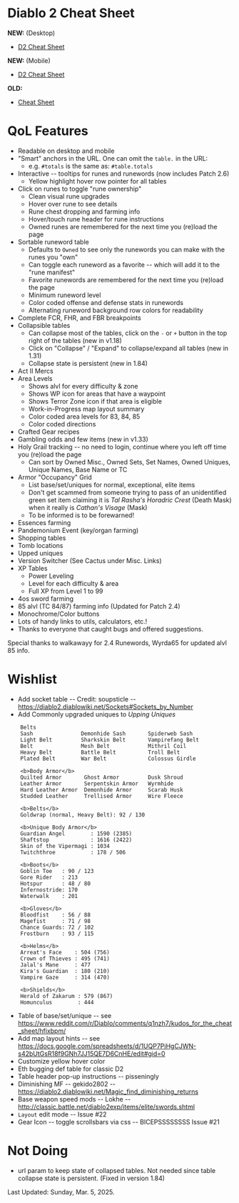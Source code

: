 # Diablo 2 Cheat Sheet

**NEW:** (Desktop)
* [D2 Cheat Sheet](https://michaelangel007.github.io/d2_cheat_sheet/)

**NEW:** (Mobile)
* [D2 Cheat Sheet](https://michaelangel007.github.io/d2_cheat_sheet/mobile.html)

**OLD:**
* [Cheat Sheet](https://htmlpreview.github.io/?https://github.com/Michaelangel007/d2_cheat_sheet/blob/master/index.html)

# QoL Features

 * Readable on desktop and mobile
 * "Smart" anchors in the URL.  One can omit the `table.` in the URL:
   * e.g. `#totals` is the same as: `#table.totals`
 * Interactive -- tooltips for runes and runewords (now includes Patch 2.6)
   * Yellow highlight hover row pointer for all tables
 * Click on runes to toggle "rune ownership"
   * Clean visual rune upgrades
   * Hover over rune to see details
   * Rune chest dropping and farming info
   * Hover/touch rune header for rune instructions
   * Owned runes are remembered for the next time you (re)load the page
 * Sortable runeword table
   * Defaults to `Owned` to see only the runewords you can make with the runes you "own"
   * Can toggle each runeword as a favorite -- which will add it to the "rune manifest"
   * Favorite runewords are remembered for the next time you (re)load the page
   * Minimum runeword level
   * Color coded offense and defense stats in runewords
   * Alternating runeword background row colors for readability
 * Complete FCR, FHR, and FBR breakpoints
 * Collapsible tables
    * Can collapse most of the tables, click on the `-` or `+` button in the top right of the tables (new in v1.18)
    * Click on "Collapse" / "Expand" to collapse/expand all tables (new in 1.31)
    * Collapse state is persistent (new in 1.84)
 * Act II Mercs
 * Area Levels
   * Shows alvl for every difficulty & zone
   * Shows WP icon for areas that have a waypoint
   * Shows Terror Zone icon if that area is eligible
   * Work-in-Progress map layout summary
   * Color coded area levels for 83, 84, 85
   * Color coded directions
 * Crafted Gear recipes
 * Gambling odds and few items (new in v1.33)
 * Holy Grail tracking -- no need to login, continue where you left off time you (re)load the page
   * Can sort by Owned Misc., Owned Sets, Set Names, Owned Uniques, Unique Names, Base Name or TC
 * Armor "Occupancy" Grid
   * List base/set/uniques for normal, exceptional, elite items
   * Don't get scammed from someone trying to pass of an unidentified green set item claiming it is _Tal Rasha's Horadric Crest_ (Death Mask) when it really is _Cathan's Visage_ (Mask)
   * To be informed is to be forewarned!
 * Essences farming
 * Pandemonium Event (key/organ farming)
 * Shopping tables
 * Tomb locations
 * Upped uniques
 * Version Switcher (See Cactus under Misc. Links)
 * XP Tables
    * Power Leveling
    * Level for each difficulty & area
    * Full XP from Level 1 to 99
 * 4os sword farming
 * 85 alvl (TC 84/87) farming info  (Updated for Patch 2.4)
 * Monochrome/Color buttons
 * Lots of handy links to utils, calculators, etc.!
 * Thanks to everyone that caught bugs and offered suggestions.

Special thanks to walkawayy for 2.4 Runewords, Wyrda65 for updated alvl 85 info.

# Wishlist

 * Add socket table -- Credit: soupsticle  -- https://diablo2.diablowiki.net/Sockets#Sockets_by_Number
 * Add Commonly upgraded uniques to _Upping Uniques_

```
    Belts
    Sash               Demonhide Sash       Spiderweb Sash
    Light Belt         Sharkskin Belt       Vampirefang Belt
    Belt               Mesh Belt            Mithril Coil
    Heavy Belt         Battle Belt          Troll Belt
    Plated Belt        War Belt             Colossus Girdle

    <b>Body Armor</b>
    Quilted Armor       Ghost Armor         Dusk Shroud
    Leather Armor       Serpentskin Armor   Wyrmhide
    Hard Leather Armor  Demonhide Armor     Scarab Husk
    Studded Leather     Trellised Armor     Wire Fleece

    <b>Belts</b>
    Goldwrap (normal, Heavy Belt): 92 / 130

    <b>Unique Body Armor</b>
    Guardian Angel        : 1590 (2385)
    Shaftstop             : 1616 (2422)
    Skin of the Vipermagi : 1034
    Twitchthroe           : 178 / 506

    <b>Boots</b>
    Goblin Toe   : 90 / 123
    Gore Rider   : 213
    Hotspur      : 48 / 80
    Infernostride: 170
    Waterwalk    : 201

    <b>Gloves</b>
    Bloodfist    : 56 / 88
    Magefist     : 71 / 98
    Chance Guards: 72 / 102
    Frostburn    : 93 / 115

    <b>Helms</b>
    Arreat's Face    : 504 (756)
    Crown of Thieves : 495 (741)
    Jalal's Mane     : 477
    Kira's Guardian  : 180 (210)
    Vampire Gaze     : 314 (470)

    <b>Shields</b>
    Herald of Zakarum : 579 (867)
    Homunculus        : 444
```

 * Table of base/set/unique -- see https://www.reddit.com/r/Diablo/comments/q1nzh7/kudos_for_the_cheat_sheet/hfixbpm/
 * Add map layout hints -- see https://docs.google.com/spreadsheets/d/1UQP7PjHgCJWN-s42bUtGsR18f9GNh7JJ15QE7D6CnHE/edit#gid=0
 * Customize yellow hover color
 * Eth bugging def table for classic D2
 * Table header pop-up instructions -- pisseningly
 * Diminishing MF -- gekido2802 -- https://diablo2.diablowiki.net/Magic_find_diminishing_returns
 * Base weapon speed mods -- Lokhe -- http://classic.battle.net/diablo2exp/items/elite/swords.shtml
 * `Layout` edit mode -- Issue #22
 * Gear Icon -- toggle scrollsbars via css -- BICEPSSSSSSSS Issue #21

# Not Doing

 * url param to keep state of collapsed tables.  Not needed since table collapse state is persistent. (Fixed in version 1.84)


Last Updated: Sunday, Mar. 5, 2025.
